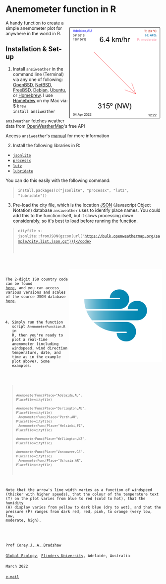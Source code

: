 # Anemometer function in R

<img align="right" src="www/AnemometerEx.png" alt="Anemometer" width="300" style="margin-top: 20px">

A handy function to create a simple anemometer plot for anywhere in the world in R. 

## Installation & Set-up
1. Install <code>ansiweather</code> in the command line (Terminal) via any one of following: <a href="https://www.openbsd.org">OpenBSD</a>, <a href="https://www.netbsd.org">NetBSD</a>, <a href="https://www.freebsd.org">FreeBSD</a>, <a href="https://www.debian.org">Debian</a>, <a href="https://ubuntu.com">Ubuntu</a>, or <a href="https://brew.sh">Homebrew</a>. I use <a href="https://brew.sh">Homebrew</a> on my Mac via: $ <code>brew install ansiweather</code>

<code>ansiweather</code> fetches weather data from <a href="https://openweather.org">OpenWeatherMap</a>'s free API

Access <code>ansiweather</code>'s <a href="https://github.com/fcambus/ansiweather">manual</a> for more information

2. Install the following libraries in R:
- <code><a href="https://cran.r-project.org/web/packages/jsonlite/index.html">jsonlite</a></code>
- <code><a href="https://cran.r-project.org/web/packages/processx/index.html">processx</a></code>
- <code><a href="https://andyteucher.ca/lutz/">lutz</a></code>
- <code><a href="https://lubridate.tidyverse.org/">lubridate</a></code>

You can do this easily with the following command:
> <code>install.packages(c("jsonlite", "processx", "lutz", "lubridate"))</code>

3. Pre-load the city file, which is the location <a href="https://www.json.org/json-en.html">JSON</a> (Javascript Object Notation) database <code>ansiweather</code> uses to identify place names. You could add this to the function itself, but it slows processing down considerably, so it's best to load before running the function.

> <code>cityfile <- jsonlite::fromJSON(gzcon(url("https://bulk.openweathermap.org/sample/city.list.json.gz")))</code>

<img align="right" src="www/windicon.png" alt="Thylacoleo" width="300" style="margin-top: 20px">
  
The 2-digit ISO country code can be found <a href="https://www.statdns.com/cctlds/">here</a>, and you can access various versions and scales of the source JSON database <a href="https://www.statdns.com/cctlds/">here</a>.

4. Simply run the function script <code>AnemometerFunction.R</code> in R, then you're ready to plot a real-time anemometer (including windspeed, wind direction temperature, date, and time as in the example plot above). Some examples:

> <code>AnemometerFunc(Place="Adelaide,AU", PlaceFile=cityfile)</code><br>
> <code>AnemometerFunc(Place="Darlington,AU", PlaceFile=cityfile)</code><br>
> <code>AnemometerFunc(Place="Perth,AU", PlaceFile=cityfile)</code><br>
> <code>AnemometerFunc(Place="Helsinki,FI", PlaceFile=cityfile)</code><br>
> <code>AnemometerFunc(Place="Wellington,NZ", PlaceFile=cityfile)</code><br>
> <code>AnemometerFunc(Place="Vancouver,CA", PlaceFile=cityfile)</code><br>
> <code>AnemometerFunc(Place="Ushuaia,AR", PlaceFile=cityfile)</code><br>
  
Note that the arrow's line width varies as a function of windspeed (thicker with higher speeds), that the colour of the temperature text (T) on the plot varies from blue to red (cold to hot), that the humidity (H) display varies from yellow to dark blue (dry to wet), and that the pressure (P) ranges from dark red, red, pink, to orange (very low, low, moderate, high).
  
<br>
Prof <a href="http://scholar.google.com.au/citations?sortby=pubdate&hl=en&user=1sO0O3wAAAAJ&view_op=list_works">Corey J. A. Bradshaw</a> <br>
<a href="http://globalecologyflinders.com" target="_blank">Global Ecology</a>, <a href="http://flinders.edu.au" target="_blank">Flinders University</a>, Adelaide, Australia <br>
March 2022 <br>
<a href=mailto:corey.bradshaw@flinders.edu.au>e-mail</a> <br>
  

